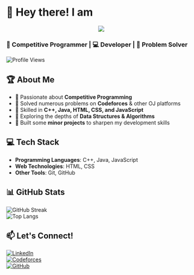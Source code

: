  # 👋 Hey there!  I am


<p align="center">
  <img src="https://readme-typing-svg.demolab.com?font=Fira+Code&pause=1000&color=00FFFF&center=true&vCenter=true&width=500&lines=Fahad+Hasan+Siam;An+Undergraduate+Student+of+CSE" />
</p>

### 🚀 Competitive Programmer | 💻 Developer | 🎯 Problem Solver 


![Profile Views](https://komarev.com/ghpvc/?username=YourUsername&color=blue)  

## 🏆 About Me  
- 🔹 Passionate about **Competitive Programming**  
- 🔹 Solved numerous problems on **Codeforces** & other OJ platforms  
- 🔹 Skilled in **C++, Java, HTML, CSS, and JavaScript**  
- 🔹 Exploring the depths of **Data Structures & Algorithms**  
- 🔹 Built some **minor projects** to sharpen my development skills  

## 💻 Tech Stack  
- **Programming Languages**: C++, Java, JavaScript  
- **Web Technologies**: HTML, CSS  
- **Other Tools**: Git, GitHub  

## 📊 GitHub Stats  
![GitHub Streak](https://github-readme-streak-stats.herokuapp.com/?user=SIAM0808&theme=tokyonight)  
![Top Langs](https://github-readme-stats.vercel.app/api/top-langs/?username=SIAM0808&layout=compact&theme=tokyonight) 



## 📫 Let's Connect!  
[![LinkedIn](https://img.shields.io/badge/LinkedIn-Connect-blue?style=flat&logo=linkedin)](https://linkedin.com/in/siam0808)  
[![Codeforces](https://img.shields.io/badge/Codeforces-Profile-orange?style=flat&logo=codeforces)](https://codeforces.com/profile/SIAM_809)  
[![GitHub](https://img.shields.io/badge/GitHub-Follow-black?style=flat&logo=github)](https://github.com/SIAM0808)  
